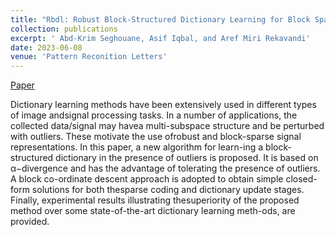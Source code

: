 ```yaml
---
title: "Rbdl: Robust Block-Structured Dictionary Learning for Block Sparse Representation"
collection: publications
excerpt: ' Abd-Krim Seghouane, Asif Iqbal, and Aref Miri Rekavandi'
date: 2023-06-08
venue: 'Pattern Reconition Letters'
---
```

[Paper](https://www.sciencedirect.com/science/article/pii/S0167865523001885)

Dictionary learning methods have been extensively used in different types of image andsignal processing tasks.  In a number of applications, the collected data/signal may havea  multi-subspace  structure  and  be  perturbed  with  outliers.   These  motivate  the  use  ofrobust and block-sparse signal representations.  In this paper, a new algorithm for learn-ing a block-structured dictionary in the presence of outliers is proposed.  It is based on α−divergence and has the advantage of tolerating the presence of outliers.  A block co-ordinate descent approach is adopted to obtain simple closed-form solutions for both thesparse coding and dictionary update stages.  Finally, experimental results illustrating thesuperiority of the proposed method over some state-of-the-art dictionary learning meth-ods, are provided. 


